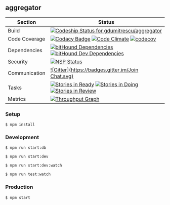 ## aggregator

| Section | Status |
|---------|--------|
| Build | [ ![Codeship Status for gdumitrescu/aggregator](https://codeship.com/projects/34ea2580-b9fe-0133-0d07-7e2e3c15f843/status?branch=master)](https://codeship.com/projects/135608) |
| Code Coverage | [![Codacy Badge](https://api.codacy.com/project/badge/Grade/0cf86c32689c4eb28667b1501dc550dd)](https://www.codacy.com/app/gdumitrescu/aggregator?utm_source=github.com&amp;utm_medium=referral&amp;utm_content=gdumitrescu/aggregator&amp;utm_campaign=Badge_Grade) [![Code Climate](https://codeclimate.com/github/gdumitrescu/aggregator/badges/gpa.svg)](https://codeclimate.com/github/gdumitrescu/aggregator) [![codecov](https://codecov.io/gh/gdumitrescu/aggregator/branch/master/graph/badge.svg)](https://codecov.io/gh/gdumitrescu/aggregator) |
| Dependencies | [![bitHound Dependencies](https://www.bithound.io/github/gdumitrescu/aggregator/badges/dependencies.svg)](https://www.bithound.io/github/gdumitrescu/aggregator/master/dependencies/npm) [![bitHound Dev Dependencies](https://www.bithound.io/github/gdumitrescu/aggregator/badges/devDependencies.svg)](https://www.bithound.io/github/gdumitrescu/aggregator/master/dependencies/npm) |
| Security | [![NSP Status](https://nodesecurity.io/orgs/github/projects/13011e1b-1d6b-4717-bff5-6d45c88fa126/badge)](https://nodesecurity.io/orgs/github/projects/13011e1b-1d6b-4717-bff5-6d45c88fa126) |
| Communication | [![Gitter](https://badges.gitter.im/Join Chat.svg)](https://gitter.im/gdumitrescu/aggregator) |
| Tasks | [![Stories in Ready](https://badge.waffle.io/gdumitrescu/aggregator.svg?label=ready&title=Ready)](http://waffle.io/gdumitrescu/aggregator) [![Stories in Doing](https://badge.waffle.io/gdumitrescu/aggregator.svg?label=in%20progress&title=Doing)](http://waffle.io/gdumitrescu/aggregator) [![Stories in Review](https://badge.waffle.io/gdumitrescu/aggregator.svg?label=in%20review&title=Review)](http://waffle.io/gdumitrescu/aggregator) |
| Metrics | [![Throughput Graph](https://graphs.waffle.io/gdumitrescu/aggregator/throughput.svg)](https://waffle.io/gdumitrescu/aggregator/metrics) |


### Setup

`$ npm install`

### Development

`$ npm run start:db`

`$ npm run start:dev`

`$ npm run start:dev:watch`

`$ npm run test:watch`

### Production

`$ npm start`
